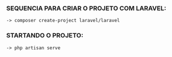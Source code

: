 ### SEQUENCIA PARA CRIAR O PROJETO COM LARAVEL:
	-> composer create-project laravel/laravel

### STARTANDO O PROJETO:
	-> php artisan serve